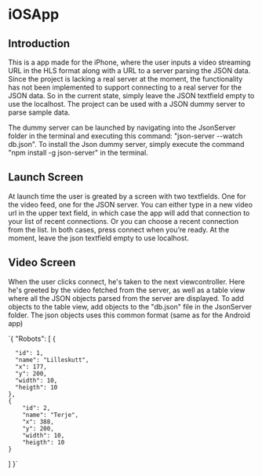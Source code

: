 # iOSApp
## Introduction
This is a app made for the iPhone, where the user inputs a video streaming URL in the HLS format along with a URL to a server parsing the JSON data. Since the project is lacking a real server at the moment, the functionality has not been implemented to support connecting to a real server for the JSON data. So in the current state, simply leave the JSON textfield empty to use  the localhost. The project can be used with a JSON dummy server to parse sample data. 

The dummy server can be launched by navigating into the JsonServer folder in the terminal and executing this command: "json-server --watch db.json". To install the Json dummy server, simply execute the command "npm install -g json-server" in the terminal. 

## Launch Screen
At launch time the user is greated by a screen with two textfields. One for the video feed, one for the JSON server.
You can either type in a new video url in the upper text field, in which case the app will add that connection to your list of recent connections. Or you can choose a recent connection from the list. In both cases, press connect when you’re ready. 
At the moment, leave the json textfield empty to use localhost. 


## Video Screen
When the user clicks connect, he's taken to the next viewcontroller. Here he's greeted by the video fetched from the server, as well as a table view where all the JSON objects parsed from the server are displayed. To add objects to the table view, add objects to the "db.json" file in the JsonServer folder. The json objects uses this common format (same as for the Android app)

`{
  "Robots": [
    {
      
      "id": 1,
      "name": "Lilleskutt",
      "x": 177,
      "y": 200,
      "width": 10,
      "heigth": 10
    },
    {
        "id": 2,
        "name": "Terje",
        "x": 388,
        "y": 200,
        "width": 10,
        "heigth": 10
    }
  ]
}`
